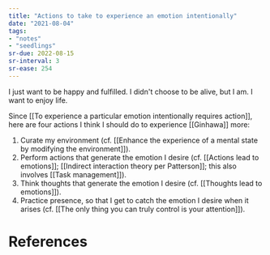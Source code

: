 ```yaml
---
title: "Actions to take to experience an emotion intentionally"
date: "2021-08-04"
tags:
- "notes"
- "seedlings"
sr-due: 2022-08-15
sr-interval: 3
sr-ease: 254
---
```


I just want to be happy and fulfilled. I didn't choose to be alive, but I am. I want to enjoy life.

Since [[To experience a particular emotion intentionally requires action]], here are four actions I think I should do to experience [[Ginhawa]] more:

1. Curate my environment (cf. [[Enhance the experience of a mental state by modifying the environment]]).
2. Perform actions that generate the emotion I desire (cf. [[Actions lead to emotions]]; [[Indirect interaction theory per Patterson]]; this also involves [[Task management]]).
3. Think thoughts that generate the emotion I desire (cf. [[Thoughts lead to emotions]]).
4. Practice presence, so that I get to catch the emotion I desire when it arises (cf. [[The only thing you can truly control is your attention]]).

# References